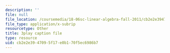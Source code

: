 ```yaml
---
description: ''
file: null
file_location: /coursemedia/18-06sc-linear-algebra-fall-2011/cb2e2e3947095f17e0b170f5ec6986b7_QuZL5IKpO_U.srt
file_type: application/x-subrip
resourcetype: Other
title: 3play caption file
type: resource
uid: cb2e2e39-4709-5f17-e0b1-70f5ec6986b7
---
```

